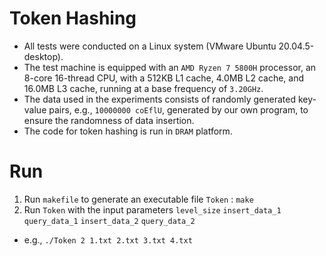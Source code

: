 # Token Hashing 
- All tests were conducted on a Linux system (VMware Ubuntu 20.04.5-desktop).
- The test machine is equipped with an `AMD Ryzen 7 5800H` processor, an 8-core 16-thread CPU, with a 512KB L1 cache, 4.0MB L2 cache, and 16.0MB L3 cache, running at a base frequency of `3.20GHz`.
- The data used in the experiments consists of randomly generated key-value pairs, e.g., `10000000 coEflU`, generated by our own program, to ensure the randomness of data insertion.
- The code for token hashing is run in `DRAM` platform.

# Run
1. Run `makefile` to generate an executable file `Token` : `make`
3. Run `Token` with the input parameters `level_size` `insert_data_1` `query_data_1` `insert_data_2` `query_data_2`
  - e.g., `./Token 2 1.txt 2.txt 3.txt 4.txt`
